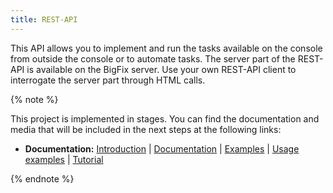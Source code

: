 ```yaml
---
title: REST-API
---
```


This API allows you to implement and run the tasks available on the console from outside the console or to automate tasks. The server part of the REST-API is available on the BigFix server. Use your own REST-API client to interrogate the server part through HTML calls.

{% note %}

This project is implemented in stages. You can find the documentation and media that will be included in the next steps at the following links:

* **Documentation:**
 [Introduction](https://developer.bigfix.com/rest-api/) |
 [Documentation](https://www.ibm.com/developerworks/community/wikis/home?lang=en#!/wiki/Tivoli%20Endpoint%20Manager/page/REST%20API) |
 [Examples](https://github.com/jpsthecelt/bfReSTexamplesInstructions?cm_mc_uid=63332368808014350632302&amp;cm_mc_sid_50200000=1440718187) |
 [Usage examples](https://github.com/bigfix/restapi-examples) |
 [Tutorial](http://www.restapitutorial.com/)

{% endnote %}
